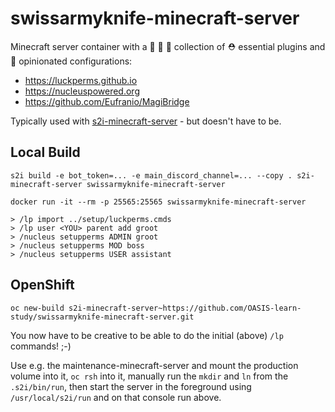 # swissarmyknife-minecraft-server

Minecraft server container with a :purse: :briefcase: :handbag: collection of ⛑️  essential plugins and :beginner: opinionated configurations:

* https://luckperms.github.io
* https://nucleuspowered.org
* https://github.com/Eufranio/MagiBridge

Typically used with [s2i-minecraft-server](https://github.com/vorburger/s2i-minecraft-server/) - but doesn't have to be.


## Local Build

    s2i build -e bot_token=... -e main_discord_channel=... --copy . s2i-minecraft-server swissarmyknife-minecraft-server

    docker run -it --rm -p 25565:25565 swissarmyknife-minecraft-server

    > /lp import ../setup/luckperms.cmds
    > /lp user <YOU> parent add groot
    > /nucleus setupperms ADMIN groot
    > /nucleus setupperms MOD boss
    > /nucleus setupperms USER assistant

## OpenShift

    oc new-build s2i-minecraft-server~https://github.com/OASIS-learn-study/swissarmyknife-minecraft-server.git

You now have to be creative to be able to do the initial (above) `/lp` commands! ;-)

Use e.g. the maintenance-minecraft-server and mount the production volume into it, `oc rsh` into it,
manually run the `mkdir` and `ln` from the `.s2i/bin/run`, then start the server in the foreground
using `/usr/local/s2i/run` and on that console run above.
